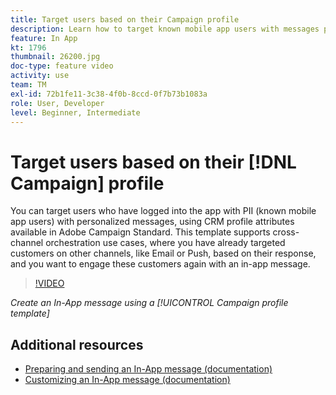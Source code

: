 ```yaml
---
title: Target users based on their Campaign profile
description: Learn how to target known mobile app users with messages personalized with CRM profile attributes.
feature: In App
kt: 1796
thumbnail: 26200.jpg
doc-type: feature video
activity: use
team: TM
exl-id: 72b1fe11-3c38-4f0b-8ccd-0f7b73b1083a
role: User, Developer
level: Beginner, Intermediate
---
```

# Target users based on their [!DNL Campaign] profile 

You can target users who have logged into the app with PII (known mobile app users) with personalized messages, using  CRM profile attributes available in Adobe Campaign Standard. This template supports cross-channel orchestration use cases, where you have already targeted customers on other channels, like Email or Push, based on their response, and you want to engage these customers again with an in-app message.

>[!VIDEO](https://video.tv.adobe.com/v/26200?quality=12)

*Create an In-App message using a [!UICONTROL Campaign profile template]*

## Additional resources

* [Preparing and sending an In-App message (documentation)](https://experienceleague.adobe.com/docs/campaign-standard/using/communication-channels/in-app-messaging/preparing-and-sending-an-in-app-message.html?lang=en)
* [Customizing an In-App message (documentation)](https://experienceleague.adobe.com/docs/campaign-standard/using/communication-channels/in-app-messaging/customizing-an-in-app-message.html?lang=en)
